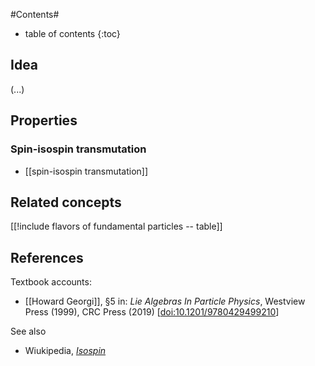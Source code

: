 
#Contents#
* table of contents
{:toc}

## Idea

(...)

## Properties

### Spin-isospin transmutation

* [[spin-isospin transmutation]]

## Related concepts

[[!include flavors of fundamental particles -- table]]

## References

Textbook accounts:

* [[Howard Georgi]], §5 in: *Lie Algebras In Particle Physics*, Westview Press (1999), CRC Press (2019) &lbrack;[doi:10.1201/9780429499210](https://doi.org/10.1201/9780429499210)&rbrack;


See also

* Wiukipedia, _[Isospin](https://en.wikipedia.org/wiki/Isospin)_